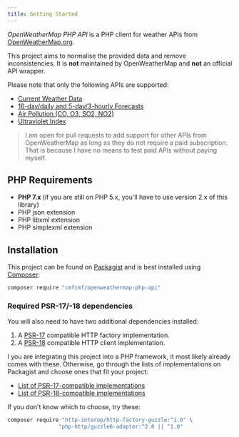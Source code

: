 ```yaml
---
title: Getting Started
---
```


*OpenWeatherMap PHP API* is a PHP client for weather APIs from [OpenWeatherMap.org](http://www.OpenWeatherMap.org).

This project aims to normalise the provided data and remove inconsistencies.
It is **not** maintained by OpenWeatherMap and **not** an official API wrapper.

Please note that only the following APIs are supported:

- [Current Weather Data](apis/current-weather.md)
- [16-day/daily and 5-day/3-hourly Forecasts](apis/weather-forecast.md)
- [Air Pollution (CO, O3, SO2, NO2)](apis/air-pollution.md)
- [Ultraviolet Index](apis/uv-index.md)

> I am open for pull requests to add support for other APIs from OpenWeatherMap
> as long as they do not require a paid subscription. That is because I have no
> means to test paid APIs without paying myself.

## PHP Requirements

- **PHP 7.x** (if you are still on PHP 5.x, you'll have to use version 2.x of this library)
- PHP json extension
- PHP libxml extension
- PHP simplexml extension

## Installation

This project can be found on [Packagist](https://packagist.org/packages/cmfcmf/openweathermap-php-api)
and is best installed using [Composer](http://getcomposer.org):

```bash
composer require "cmfcmf/openweathermap-php-api"
```

### Required PSR-17/-18 dependencies

You will also need to have two additional dependencies installed:

1. A [PSR-17](https://www.php-fig.org/psr/psr-17/) compatible HTTP factory implementation.
2. A [PSR-18](https://www.php-fig.org/psr/psr-18/) compatible HTTP client implementation.

I you are integrating this project into a PHP framework, it most likely already comes with these.
Otherwise, go through the lists of implementations on Packagist and choose ones that fit your project:

- [List of PSR-17-compatible implementations](https://packagist.org/providers/psr/http-factory-implementation)
- [List of PSR-18-compatible implementations](https://packagist.org/providers/psr/http-client-implementation)

If you don't know which to choose, try these:

```bash
composer require "http-interop/http-factory-guzzle:^1.0" \
                "php-http/guzzle6-adapter:^2.0 || ^1.0"
```
